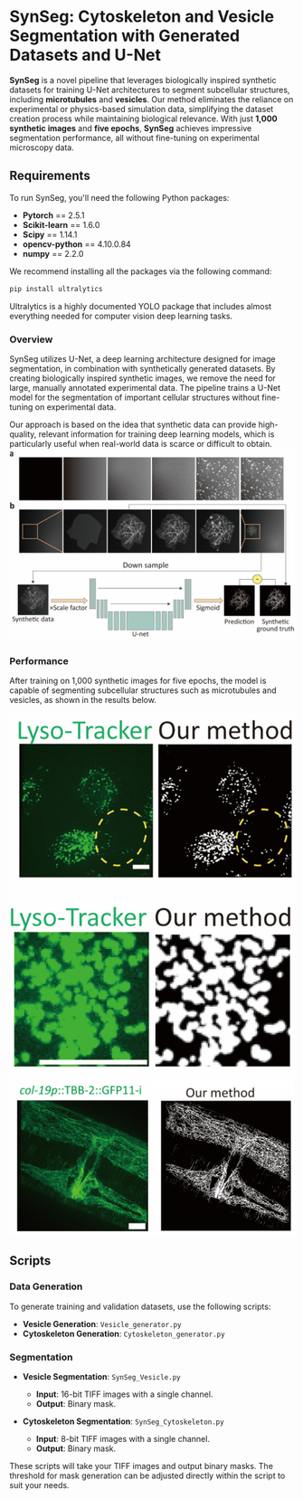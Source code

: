 # SynSeg: Cytoskeleton and Vesicle Segmentation with Generated Datasets and U-Net

**SynSeg** is a novel pipeline that leverages biologically inspired synthetic datasets for training U-Net architectures to segment subcellular structures, including **microtubules** and **vesicles**. Our method eliminates the reliance on experimental or physics-based simulation data, simplifying the dataset creation process while maintaining biological relevance. With just **1,000 synthetic images** and **five epochs**, **SynSeg** achieves impressive segmentation performance, all without fine-tuning on experimental microscopy data.

## Requirements

To run SynSeg, you'll need the following Python packages:

- **Pytorch** == 2.5.1
- **Scikit-learn** == 1.6.0
- **Scipy** == 1.14.1
- **opencv-python** == 4.10.0.84
- **numpy** == 2.2.0

We recommend installing all the packages via the following command:

```bash
pip install ultralytics
```
Ultralytics is a highly documented YOLO package that includes almost everything needed for computer vision deep learning tasks.
### Overview
SynSeg utilizes U-Net, a deep learning architecture designed for image segmentation, in combination with synthetically 
generated datasets. By creating biologically inspired synthetic images, we remove the need for large, manually annotated
experimental data. The pipeline trains a U-Net model for the segmentation of important cellular structures without 
fine-tuning on experimental data.

Our approach is based on the idea that synthetic data can provide high-quality, relevant information for training deep 
learning models, which is particularly useful when real-world data is scarce or difficult to obtain.
![img_3.png](img_3.png)

### Performance
After training on 1,000 synthetic images for five epochs, the model is capable of segmenting subcellular structures such
as microtubules and vesicles, as shown in the results below.

![img_4.png](img_4.png)
![img_2.png](img_2.png)
![img_1.png](img_1.png)

## Scripts
### Data Generation

To generate training and validation datasets, use the following scripts:
- **Vesicle Generation**: `Vesicle_generator.py`
- **Cytoskeleton Generation**: `Cytoskeleton_generator.py`

### Segmentation
- **Vesicle Segmentation**: `SynSeg_Vesicle.py`
    - **Input**: 16-bit TIFF images with a single channel.
    - **Output**: Binary mask.
  
- **Cytoskeleton Segmentation**: `SynSeg_Cytoskeleton.py`
    - **Input**: 8-bit TIFF images with a single channel.
    - **Output**: Binary mask.

These scripts will take your TIFF images and output binary masks. The threshold for mask generation can be adjusted 
directly within the script to suit your needs.


